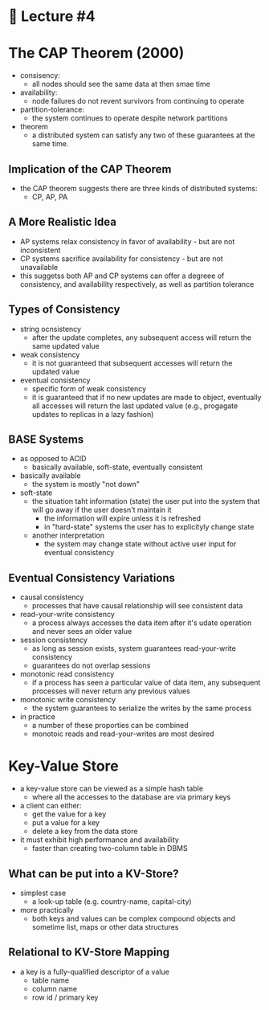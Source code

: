 📕 Lecture #4
===

# The CAP Theorem (2000)
- consisency:
	- all nodes should see the same data at then smae time
- availability:
	- node failures do not revent survivors from continuing to operate
- partition-tolerance:
	- the system continues to operate despite network partitions
- theorem
	- a distributed system can satisfy any two of these guarantees at the same time.

## Implication of the CAP Theorem
- the CAP theorem suggests there are three kinds of distributed systems:
	- CP, AP, PA

## A More Realistic Idea
- AP systems relax consistency in favor of availability - but are not inconsistent
- CP systems sacrifice availability for consistency - but are not unavailable
- this suggetss both AP and CP systems can offer a degreee of consistency, and availability respectively, as well as partition tolerance

## Types of Consistency
- string ocnsistency
	- after the update completes, any subsequent access will return the same updated value
- weak consistency
	- it is not guaranteed that subsequent accesses will return the updated value
- eventual consistency
	- specific form of weak consistency
	- it is guaranteed that if no new updates are made to object, eventually all accesses will return the last updated value (e.g., progagate updates to replicas in a lazy fashion)

## BASE Systems
- as opposed to ACID
	- basically available, soft-state, eventually consistent
- basically available
	- the system is mostly "not down"
- soft-state
	- the situation taht information (state) the user put into the system that will go away if the user doesn't maintain it
		- the information will expire unless it is refreshed
		- in "hard-state" systems the user has to explicityly change state
	- another interpretation
		- the system may change state without active user input for eventual consistency

## Eventual Consistency Variations
- causal consistency
	- processes that have causal relationship will see consistent data
- read-your-write consistency
	- a process always accesses the data item after it's udate operation and never sees an older value
- session consistency
	- as long as session exists, system guarantees read-your-write consistency
	- guarantees do not overlap sessions
- monotonic read consistency
	- if a process has seen a particular value of data item, any subsequent processes will never return any previous values
- monotonic write consistency
	- the system guarantees to serialize the writes by the same process
- in practice
	- a number of these proporties can be combined
	- monotoic reads and read-your-writes are most desired


# Key-Value Store
- a key-value store can be viewed as a simple hash table
	- where all the accesses to the database are via primary keys
- a client can either:
	- get the value for a key
	- put a value for a key
	- delete a key from the data store
- it must exhibit high performance and availability
	- faster than creating two-column table in DBMS

## What can be put into a KV-Store?
- simplest case
	- a look-up table (e.g. country-name, capital-city)
- more practically
	- both keys and values can be complex compound objects and sometime list, maps or other data structures

## Relational to KV-Store Mapping
- a key is a fully-qualified descriptor of a value
	- table name
	- column name
	- row id / primary key

